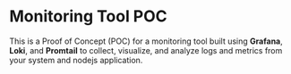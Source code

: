 # Monitoring Tool POC

This is a Proof of Concept (POC) for a monitoring tool built using **Grafana**, **Loki**, and **Promtail** to collect, visualize, and analyze logs and metrics from your system and nodejs application.
